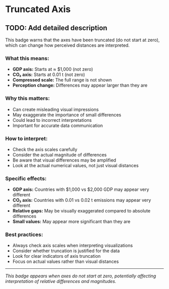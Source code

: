 # Truncated Axis

## TODO: Add detailed description

This badge warns that the axes have been truncated (do not start at zero), which can change how perceived distances are interpreted.

### What this means:
- **GDP axis:** Starts at ≈ $1,000 (not zero)
- **CO₂ axis:** Starts at 0.01 t (not zero)
- **Compressed scale:** The full range is not shown
- **Perception change:** Differences may appear larger than they are

### Why this matters:
- Can create misleading visual impressions
- May exaggerate the importance of small differences
- Could lead to incorrect interpretations
- Important for accurate data communication

### How to interpret:
- Check the axis scales carefully
- Consider the actual magnitude of differences
- Be aware that visual differences may be amplified
- Look at the actual numerical values, not just visual distances

### Specific effects:
- **GDP axis:** Countries with $1,000 vs $2,000 GDP may appear very different
- **CO₂ axis:** Countries with 0.01 vs 0.02 t emissions may appear very different
- **Relative gaps:** May be visually exaggerated compared to absolute differences
- **Small values:** May appear more significant than they are

### Best practices:
- Always check axis scales when interpreting visualizations
- Consider whether truncation is justified for the data
- Look for clear indicators of axis truncation
- Focus on actual values rather than visual distances

---

*This badge appears when axes do not start at zero, potentially affecting interpretation of relative differences and magnitudes.* 